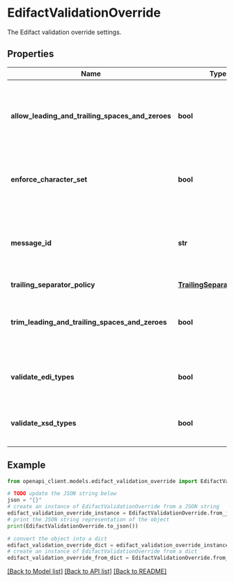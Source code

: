 # EdifactValidationOverride

The Edifact validation override settings.

## Properties

Name | Type | Description | Notes
------------ | ------------- | ------------- | -------------
**allow_leading_and_trailing_spaces_and_zeroes** | **bool** | The value indicating whether to allow leading and trailing spaces and zeroes. | 
**enforce_character_set** | **bool** | The value indicating whether to validate character Set. | 
**message_id** | **str** | The message id on which the validation settings has to be applied. | 
**trailing_separator_policy** | [**TrailingSeparatorPolicy**](TrailingSeparatorPolicy.md) |  | 
**trim_leading_and_trailing_spaces_and_zeroes** | **bool** | The value indicating whether to trim leading and trailing spaces and zeroes. | 
**validate_edi_types** | **bool** | The value indicating whether to validate EDI types. | 
**validate_xsd_types** | **bool** | The value indicating whether to validate XSD types. | 

## Example

```python
from openapi_client.models.edifact_validation_override import EdifactValidationOverride

# TODO update the JSON string below
json = "{}"
# create an instance of EdifactValidationOverride from a JSON string
edifact_validation_override_instance = EdifactValidationOverride.from_json(json)
# print the JSON string representation of the object
print(EdifactValidationOverride.to_json())

# convert the object into a dict
edifact_validation_override_dict = edifact_validation_override_instance.to_dict()
# create an instance of EdifactValidationOverride from a dict
edifact_validation_override_from_dict = EdifactValidationOverride.from_dict(edifact_validation_override_dict)
```
[[Back to Model list]](../README.md#documentation-for-models) [[Back to API list]](../README.md#documentation-for-api-endpoints) [[Back to README]](../README.md)



